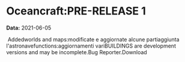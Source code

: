 # Oceancraft:PRE-RELEASE 1

**Data:** 2021-06-05

 Addedworlds and maps:modificate e aggiornate alcune partiaggiunta l'astronavefunctions:aggiornamenti variBUILDINGS are development versions and may be incomplete.Bug Reporter.Download
